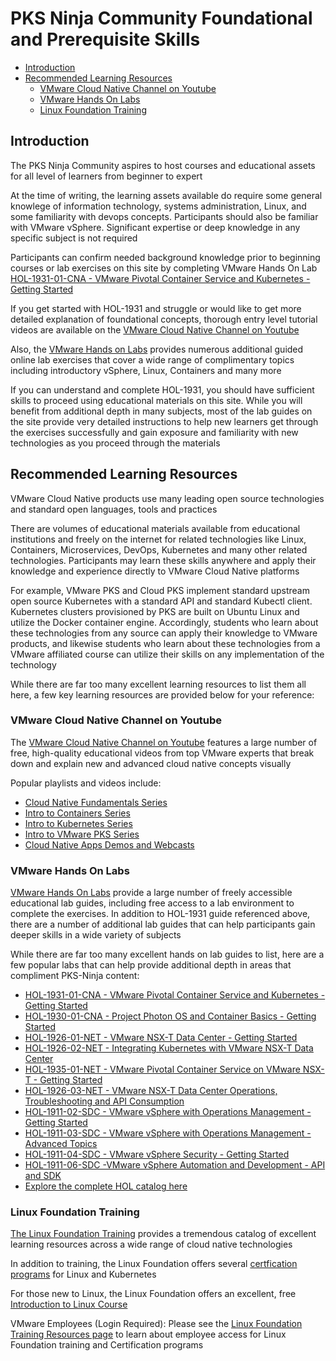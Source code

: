 # PKS Ninja Community Foundational and Prerequisite Skills

- [Introduction]()
- [Recommended Learning Resources]()
  - [VMware Cloud Native Channel on Youtube]()
  - [VMware Hands On Labs]()
  - [Linux Foundation Training]()

## Introduction

The PKS Ninja Community aspires to host courses and educational assets for all level of learners from beginner to expert

At the time of writing, the learning assets available do require some general knowlege of information technology, systems administration, Linux, and some familiarity with devops concepts. Participants should also be familiar with VMware vSphere. Significant expertise or deep knowledge in any specific subject is not required

Participants can confirm needed background knowledge prior to beginning courses or lab exercises on this site by completing VMware Hands On Lab [HOL-1931-01-CNA - VMware Pivotal Container Service and Kubernetes - Getting Started](https://labs.hol.vmware.com/HOL/catalogs/catalog/874)

If you get started with HOL-1931 and struggle or would like to get more detailed explanation of foundational concepts, thorough entry level tutorial videos are available on the [VMware Cloud Native Channel on Youtube]() 

Also, the [VMware Hands on Labs]() provides numerous additional guided online lab exercises that cover a wide range of complimentary topics including introductory vSphere, Linux, Containers and many more

If you can understand and complete HOL-1931, you should have sufficient skills to proceed using educational materials on this site. While you will benefit from additional depth in many subjects, most of the lab guides on the site provide very detailed instructions to help new learners get through the exercises successfully and gain exposure and familiarity with new technologies as you proceed through the materials

## Recommended Learning Resources

VMware Cloud Native products use many leading open source technologies and standard open languages, tools and practices

There are volumes of educational materials available from educational institutions and freely on the internet for related technologies like Linux, Containers, Microservices, DevOps, Kubernetes and many other related technologies. Participants may learn these skills anywhere and apply their knowledge and experience directly to VMware Cloud Native platforms 

For example, VMware PKS and Cloud PKS implement standard upstream open source Kubernetes with a standard API and standard Kubectl client. Kubernetes clusters provisioned by PKS are built on Ubuntu Linux and utilize the Docker container engine. Accordingly, students who learn about these technologies from any source can apply their knowledge to VMware products, and likewise students who learn about these technologies from a VMware affiliated course can utilize their skills on any implementation of the technology

While there are far too many excellent learning resources to list them all here, a few key learning resources are provided below for your reference:

### VMware Cloud Native Channel on Youtube

The [VMware Cloud Native Channel on Youtube](https://www.youtube.com/channel/UCdkGV51Nu0unDNT58bHt9bg) features a large number of free, high-quality educational videos from top VMware experts that break down and explain new and advanced cloud native concepts visually

Popular playlists and videos include: 

- [Cloud Native Fundamentals Series](https://www.youtube.com/playlist?list=PL7bmigfV0EqQBOvECgGv1ZVavPxDJYKCL)
- [Intro to Containers Series](https://www.youtube.com/playlist?list=PL7bmigfV0EqQt5_pBPQ8tsZjI1w68-e0H)
- [Intro to Kubernetes Series](https://www.youtube.com/playlist?list=PL7bmigfV0EqQw4WnD0wF-SRBYttCFeBbF)
- [Intro to VMware PKS Series](https://www.youtube.com/playlist?list=PL7bmigfV0EqQErnfLXSI2yEUGRN6FOK_o)
- [Cloud Native Apps Demos and Webcasts](https://www.youtube.com/playlist?list=PL7bmigfV0EqQzsvOcT8KYfulg-lpNsooC)

### VMware Hands On Labs

[VMware Hands On Labs](https://communities.vmware.com/community/vmtn/resources/how) provide a large number of freely accessible educational lab guides, including free access to a lab environment to complete the exercises. In addition to HOL-1931 guide referenced above, there are a number of additional lab guides that can help participants gain deeper skills in a wide variety of subjects

While there are far too many excellent hands on lab guides to list, here are a few popular labs that can help provide additional depth in areas that compliment PKS-Ninja content:

- [HOL-1931-01-CNA - VMware Pivotal Container Service and Kubernetes - Getting Started](https://labs.hol.vmware.com/HOL/catalogs/catalog/874)
- [HOL-1930-01-CNA - Project Photon OS and Container Basics - Getting Started](https://labs.hol.vmware.com/HOL/catalogs/catalog/874)
- [HOL-1926-01-NET - VMware NSX-T Data Center - Getting Started](https://labs.hol.vmware.com/HOL/catalogs/catalog/877)
- [HOL-1926-02-NET - Integrating Kubernetes with VMware NSX-T Data Center](https://labs.hol.vmware.com/HOL/catalogs/catalog/877)
- [HOL-1935-01-NET - VMware Pivotal Container Service on VMware NSX-T - Getting Started](https://labs.hol.vmware.com/HOL/catalogs/catalog/877)
- [HOL-1926-03-NET - VMware NSX-T Data Center Operations, Troubleshooting and API Consumption](https://labs.hol.vmware.com/HOL/catalogs/catalog/877)
- [HOL-1911-02-SDC - VMware vSphere with Operations Management - Getting Started](https://labs.hol.vmware.com/HOL/catalogs/catalog/123)
- [HOL-1911-03-SDC - VMware vSphere with Operations Management - Advanced Topics](https://labs.hol.vmware.com/HOL/catalogs/catalog/123)
- [HOL-1911-04-SDC - VMware vSphere Security - Getting Started](https://labs.hol.vmware.com/HOL/catalogs/catalog/123)
- [HOL-1911-06-SDC -VMware vSphere Automation and Development - API and SDK](https://labs.hol.vmware.com/HOL/catalogs/catalog/123)
- [Explore the complete HOL catalog here](https://labs.hol.vmware.com/HOL/catalogs/catalog/all)

### Linux Foundation Training

[The Linux Foundation Training](https://training.linuxfoundation.org/training/plan-your-training/) provides a tremendous catalog of excellent learning resources across a wide range of cloud native technologies

In addition to training, the Linux Foundation offers several [certfication programs](https://training.linuxfoundation.org/certification/) for Linux and Kubernetes

For those new to Linux, the Linux Foundation offers an excellent, free [Introduction to Linux Course](https://training.linuxfoundation.org/training/introduction-to-linux/)

VMware Employees (Login Required): Please see the [Linux Foundation Training Resources page](https://confluence.eng.vmware.com/pages/viewpage.action?pageId=286729005) to learn about employee access for Linux Foundation training and Certification programs